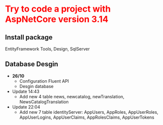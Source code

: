 <h1 style="font-weight: 700; color: red;">Try to code a project with AspNetCore version 3.14</h1>

## Install package
EntityFramework Tools, Design, SqlServer
## Database Desgin 
- <b>26/10</b>
	+ Configuration Fluent API 
	+ Desgin database
- Update 14:43
	+ Add new 4 table news, newcatalog, newTranslation, NewsCatalogTranslation
- Update 22:04
	+ Add new 7 table identityServer: AppUsers, AppRoles, AppUserRoles, AppUserLogins, AppUserClaims, AppRolesClaims, AppUserTokens